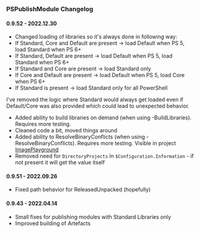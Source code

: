 ﻿### PSPublishModule Changelog

#### 0.9.52 - 2022.12.30
- Changed loading of libraries so it's always done in following way:
 - If Standard, Core and Default are present -> load Default when PS 5, load Standard when PS 6+
 - If Standard, Default are present -> load Default when PS 5, load Standard when PS 6+
 - If Standard and Core are present -> load Standard only
 - If Core and Default are present -> load Default when PS 5, load Core when PS 6+
 - If Standard is present -> load Standard only for all PowerShell

I've removed the logic where Standard would always get loaded even if Default/Core was also provided which could lead to unexpected behavior.
- Added ability to build libraries on demand (when using -BuildLibraries). Requires more testing.
- Cleaned code a bit, moved things around
- Added ability to ResolveBinaryConflicts (when using -ResolveBinaryConflicts). Requires more testing. Visible in project [ImagePlayground](https://github.com/EvotecIT/ImagePlayground)
- Removed need for `DirectoryProjects` in `$Configuration.Information` - if not present it will get the value itself

#### 0.9.51 - 2022.09.26
- Fixed path behavior for ReleasedUnpacked (hopefully)

#### 0.9.43 - 2022.04.14
- Small fixes for publishing modules with Standard Libraries only
- Improved building of Artefacts